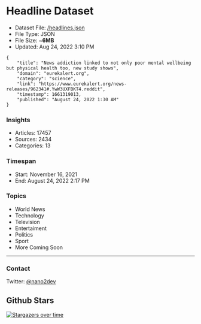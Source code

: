 # Headline Dataset

- Dataset File: [/headlines.json](https://raw.githubusercontent.com/fwd/news/master/headlines.json) 
- File Type: JSON
- File Size: ~**6MB**
- Updated: Aug 24, 2022 3:10 PM

```
{
    "title": "News addiction linked to not only poor mental wellbeing but physical health too, new study shows",
    "domain": "eurekalert.org",
    "category": "science",
    "link": "https://www.eurekalert.org/news-releases/962341#.YwW3UXFBKT4.reddit",
    "timestamp": 1661319013,
    "published": "August 24, 2022 1:30 AM"
}
```

### Insights

- Articles: 17457
- Sources: 2434
- Categories: 13

### Timespan

- Start: November 16, 2021
- End: August 24, 2022 2:17 PM

### Topics

- World News
- Technology
- Television
- Entertaiment
- Politics
- Sport
- More Coming Soon

---

### Contact 

Twitter: [@nano2dev](https://twitter.com/nano2dev)

## Github Stars

[![Stargazers over time](https://starchart.cc/fwd/news.svg)](https://starchart.cc/fwd/news)
	
